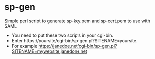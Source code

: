 # sp-gen
Simple perl script to generate sp-key.pem and sp-cert.pem to use with SAML

*  You need to put these two scripts in your cgi-bin.
*  Enter https://yoursite/cgi-bin/sp-gen.pl?SITENAME=yoursite.
*  For example https://janedoe.net/cgi-bin/sp-gen.pl?SITENAME=mywebsite.janedone.net

